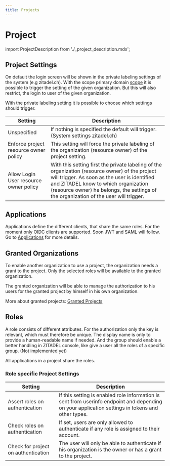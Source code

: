 ```yaml
---
title: Projects
---
```


# Project

import ProjectDescription from './_project_description.mdx';

<ProjectDescription name="ProjectDescription" />

## Project Settings

On default the login screen will be shown in the private labeling settings of the system (e.g zitadel.ch).
With the scope primary domain [scope](../../../apis/openidoauth/scopes#reserves-scopes) it is possible to trigger the setting of the given organization. 
But this will also restrict, the login to user of the given organization.  

With the private labeling setting it is possible to choose which settings should trigger.

| Setting | Description |
| --- | --- |
| Unspecified | If nothing is specified the default will trigger. (System settings zitadel.ch) |
| Enforce project resource owner policy | This setting will force the private labeling of the organization (resource owner) of the project setting. |
| Allow Login User resource owner policy | With this setting first the private labeling of the organization (resource owner) of the project will trigger. As soon as the user is identified and ZITADEL know to which organization (resource owner) he belongs, the settings of the organization of the user will trigger. |

## Applications

Applications define the different clients, that share the same roles. 
For the moment only OIDC clients are supported. Soon JWT and SAML will follow.
Go to [Applications](./applications) for more details.

## Granted Organizations

To enable another organization to use a project, the organization needs a grant to the project.
Only the selected roles will be available to the granted organization.

The granted organization will be able to manage the authorization to his users for the granted project by himself in his own organization.

More about granted projects: [Granted Projects](./granted_projects)

## Roles

A role consists of different attributes. For the authorization only the key is relevant, which must therefore be unique.
The display name is only to provide a human-readable name if needed. 
And the group should enable a better handling in ZITADEL console, like give a user all the roles of a specific group. (Not implemented yet)

All applications in a project share the roles.

### Role specific Project Settings

| Setting | Description |
| --- | --- |
| Assert roles on authentication | If this setting is enabled role information is sent from userinfo endpoint and depending on your application settings in tokens and other types.  |
| Check roles on authentication | If set, users are only allowed to authenticate if any role is assigned to their account. |
| Check for project on authentication | The user will only be able to authenticate if his organization is the owner or has a grant to the project. |

